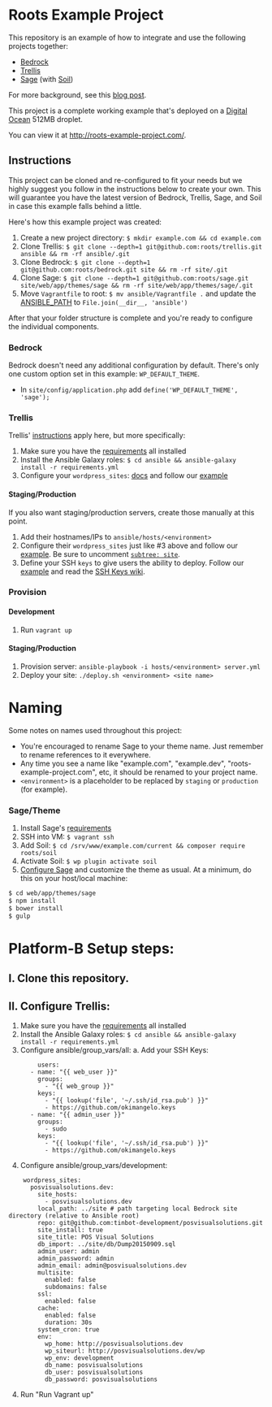 # Roots Example Project

This repository is an example of how to integrate and use the following projects together:

* [Bedrock](https://github.com/roots/bedrock)
* [Trellis](https://github.com/roots/trellis)
* [Sage](https://github.com/roots/sage) (with [Soil](https://github.com/roots/soil))

For more background, see this [blog post](https://roots.io/a-modern-wordpress-example/).

This project is a complete working example that's deployed on a [Digital Ocean](https://roots.io/r/digitalocean/) 512MB droplet.

You can view it at http://roots-example-project.com/.

## Instructions

This project can be cloned and re-configured to fit your needs but we highly suggest you follow in the instructions below to create your own. This will guarantee you have the latest version of Bedrock, Trellis, Sage, and Soil in case this example falls behind a little.

Here's how this example project was created:

1. Create a new project directory: `$ mkdir example.com && cd example.com`
2. Clone Trellis: `$ git clone --depth=1 git@github.com:roots/trellis.git ansible && rm -rf ansible/.git`
3. Clone Bedrock: `$ git clone --depth=1 git@github.com:roots/bedrock.git site && rm -rf site/.git`
4. Clone Sage: `$ git clone --depth=1 git@github.com:roots/sage.git site/web/app/themes/sage && rm -rf site/web/app/themes/sage/.git`
5. Move `Vagrantfile` to root: `$ mv ansible/Vagrantfile .` and update the [ANSIBLE_PATH](https://github.com/roots/roots-example-project.com/blob/master/Vagrantfile#L6) to `File.join(__dir__, 'ansible')`

After that your folder structure is complete and you're ready to configure the individual components.

### Bedrock

Bedrock doesn't need any additional configuration by default. There's only one custom option set in this example: `WP_DEFAULT_THEME`.

* In `site/config/application.php` add `define('WP_DEFAULT_THEME', 'sage');`

### Trellis

Trellis' [instructions](https://github.com/roots/trellis) apply here, but more specifically:

1. Make sure you have the [requirements](https://github.com/roots/trellis#requirements) all installed
2. Install the Ansible Galaxy roles: `$ cd ansible && ansible-galaxy install -r requirements.yml`
3. Configure your `wordpress_sites`: [docs](https://github.com/roots/trellis#wordpress-sites) and follow our [example](https://github.com/roots/roots-example-project.com/blob/master/ansible/group_vars/development)

#### Staging/Production

If you also want staging/production servers, create those manually at this point.

1. Add their hostnames/IPs to `ansible/hosts/<environment>`
2. Configure their `wordpress_sites` just like #3 above and follow our [example](https://github.com/roots/roots-example-project.com/blob/master/ansible/group_vars/production). Be sure to uncomment [`subtree: site`](https://github.com/roots/roots-example-project.com/blob/master/ansible/group_vars/production#L23).
3. Define your SSH `keys` to give users the ability to deploy. Follow our [example](https://github.com/roots/roots-example-project.com/blob/master/ansible/group_vars/all#L27-L29) and read the [SSH Keys wiki](https://github.com/roots/trellis/wiki/SSH-Keys).

### Provision

#### Development
1. Run `vagrant up`

#### Staging/Production
1. Provision server: `ansible-playbook -i hosts/<environment> server.yml`
2. Deploy your site: `./deploy.sh <environment> <site name>`

# Naming

Some notes on names used throughout this project:

* You're encouraged to rename Sage to your theme name. Just remember to rename references to it everywhere.
* Any time you see a name like "example.com", "example.dev", "roots-example-project.com", etc, it should be renamed to your project name.
* `<environment>` is a placeholder to be replaced by `staging` or `production` (for example).

### Sage/Theme

1. Install Sage's [requirements](https://github.com/roots/sage#requirements)
2. SSH into VM: `$ vagrant ssh`
3. Add Soil: `$ cd /srv/www/example.com/current && composer require roots/soil`
4. Activate Soil: `$ wp plugin activate soil`
5. [Configure Sage](https://github.com/roots/sage#theme-development) and customize the theme as usual. At a minimum, do this on your host/local machine:

```bash
$ cd web/app/themes/sage
$ npm install
$ bower install
$ gulp
```

#


# Platform-B Setup steps:

## I. Clone this repository.
## II. Configure Trellis:
1. Make sure you have the [requirements](https://github.com/roots/trellis#requirements) all installed
2. Install the Ansible Galaxy roles: `$ cd ansible && ansible-galaxy install -r requirements.yml`
3. Configure ansible/group_vars/all:
	a. Add your SSH Keys:

```
		users:
	  - name: "{{ web_user }}"
	    groups:
	      - "{{ web_group }}"
	    keys:
	      - "{{ lookup('file', '~/.ssh/id_rsa.pub') }}"
	      - https://github.com/okimangelo.keys
	  - name: "{{ admin_user }}"
	    groups:
	      - sudo
	    keys:
	      - "{{ lookup('file', '~/.ssh/id_rsa.pub') }}"
	      - https://github.com/okimangelo.keys      
```

4. Configure ansible/group_vars/development:
```
	wordpress_sites:
	  posvisualsolutions.dev:
	    site_hosts:
	      - posvisualsolutions.dev
	    local_path: ../site # path targeting local Bedrock site directory (relative to Ansible root)
	    repo: git@github.com:tinbot-development/posvisualsolutions.git
	    site_install: true
	    site_title: POS Visual Solutions
	    db_import: ../site/db/Dump20150909.sql
	    admin_user: admin
	    admin_password: admin
	    admin_email: admin@posvisualsolutions.dev
	    multisite:
	      enabled: false
	      subdomains: false
	    ssl:
	      enabled: false
	    cache:
	      enabled: false
	      duration: 30s
	    system_cron: true
	    env:
	      wp_home: http://posvisualsolutions.dev
	      wp_siteurl: http://posvisualsolutions.dev/wp
	      wp_env: development
	      db_name: posvisualsolutions
	      db_user: posvisualsolutions
	      db_password: posvisualsolutions
```

4. Run "Run Vagrant up"
